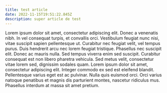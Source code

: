 ```yaml
---
title: test article
date: 2022-11-15T19:51:22.845Z
description: super article de test
---
```


<!--StartFragment-->

Lorem ipsum dolor sit amet, consectetur adipiscing elit. Donec a venenatis nibh. In vel consequat turpis, et convallis orci. Vestibulum feugiat nunc nisi, vitae suscipit sapien pellentesque ut. Curabitur nec feugiat velit, vel tempus purus. Duis hendrerit arcu nec lorem feugiat tristique. Phasellus nec suscipit elit. Donec ac mauris nulla. Sed tempus viverra enim sed suscipit. Curabitur consequat est non libero pharetra vehicula. Sed metus velit, consectetur vitae lorem sed, dignissim sodales quam. Lorem ipsum dolor sit amet, consectetur adipiscing elit. Integer commodo ex sed est eleifend blandit. Pellentesque varius eget est ac pulvinar. Nulla quis euismod orci. Orci varius natoque penatibus et magnis dis parturient montes, nascetur ridiculus mus. Phasellus interdum at massa sit amet pretium.

<!--EndFragment-->
